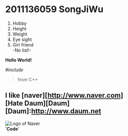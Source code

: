 # 2011136059 SongJiWu  
1. Hobby  
2. Height  
3. Weight  
4. Eye sight  
5. Girl friend  
-No list!-
  
**Hello World!**  

*#include<iostream>*  

> from C++  

I like [naver][http://www.naver.com]  
[Hate Daum][Daum]  
[Daum]:http://www.daum.net  
---  
![Logo of Naver](http://img.naver.com/static/www/u/2013/0731/nmms_224940510.gif)  
'**Code**'   

